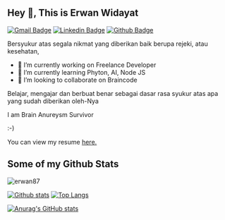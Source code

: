 ## Hey 👋, This is Erwan Widayat
[![Gmail Badge](https://img.shields.io/badge/-erwan.wid@gmail.com-c14438?style=flat&logo=Gmail&logoColor=white&link=mailto:erwan.wid@gmail.com)](mailto:erwan.wid@gmail.com) 
[![Linkedin Badge](https://img.shields.io/badge/-erwanwidayat-0072b1?style=flat&logo=Linkedin&logoColor=white&link=https://www.linkedin.com/in/erwanwidayat/)](https://www.linkedin.com/in/erwanwidayat/) [![Github Badge](https://img.shields.io/badge/-erwan87-grey?style=flat&logo=github&logoColor=white&link=https://github.com/erwan87/)](https://www.github.com/erwan87/) <p align='left'>Bersyukur atas segala nikmat yang diberikan baik berupa rejeki, atau kesehatan, 

- 🔭 I’m currently working on Freelance Developer
- 🌱 I’m currently learning Phyton, AI, Node JS
- 👯 I’m looking to collaborate on Braincode
  
Belajar, mengajar dan berbuat benar sebagai dasar rasa syukur atas apa yang sudah diberikan oleh-Nya


I am Brain Anureysm Survivor

:-)</p><p align='left'> You can view my resume <a href='https://drive.google.com/file/d/1Sx2RWkpJabO4M10sTsOCoR-RsZspJxln/view?usp=sharing ' target=_blank><u>here</u>.</a></p>
## Some of my Github Stats
<p align=left> <img src=https://komarev.com/ghpvc/?username=erwan87 alt=erwan87 /> </p>

[![Github stats](https://github-readme-stats.vercel.app/api?username=erwan87&show_icons=true&include_all_commits=true)](https://github.com/erwan87/github-readme-stats)
[![Top Langs](https://github-readme-stats.vercel.app/api/top-langs/?username=erwan87&layout=compact)](https://github.com/erwan87/github-readme-stats)


[![Anurag's GitHub stats](https://github-readme-stats.vercel.app/api?username=erwan87)](https://github.com/erwan87/github-readme-stats)
